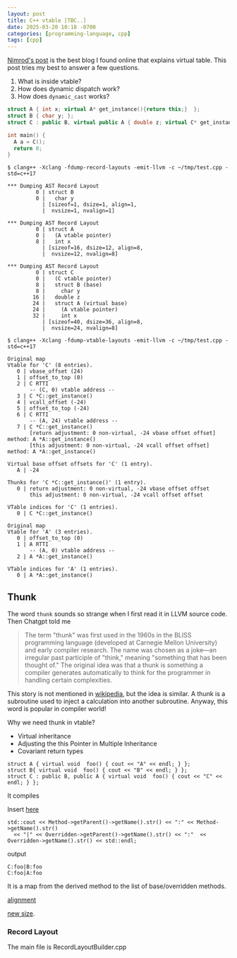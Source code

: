 ```yaml
---
layout: post
title: C++ vtable [TBC..]
date: 2025-03-20 10:18 -0700
categories: [programming-language, cpp]
tags: [cpp]
---
```


[Nimrod's post](https://nimrod.blog/posts/what-does-cpp-object-layout-look-like/)
is the best blog I found online that explains virtual table. This post tries my
best to answer a few questions.

1. What is inside vtable?
2. How does dynamic dispatch work?
3. How does `dynamic_cast` works?

```cpp
struct A { int x; virtual A* get_instance(){return this;}  };
struct B { char y; };
struct C : public B, virtual public A { double z; virtual C* get_instance(){return this;} };

int main() {
  A a = C();
  return 0;
}
```

```
$ clang++ -Xclang -fdump-record-layouts -emit-llvm -c ~/tmp/test.cpp -std=c++17

*** Dumping AST Record Layout
         0 | struct B
         0 |   char y
           | [sizeof=1, dsize=1, align=1,
           |  nvsize=1, nvalign=1]

*** Dumping AST Record Layout
         0 | struct A
         0 |   (A vtable pointer)
         8 |   int x
           | [sizeof=16, dsize=12, align=8,
           |  nvsize=12, nvalign=8]

*** Dumping AST Record Layout
         0 | struct C
         0 |   (C vtable pointer)
         8 |   struct B (base)
         8 |     char y
        16 |   double z
        24 |   struct A (virtual base)
        24 |     (A vtable pointer)
        32 |     int x
           | [sizeof=40, dsize=36, align=8,
           |  nvsize=24, nvalign=8]

$ clang++ -Xclang -fdump-vtable-layouts -emit-llvm -c ~/tmp/test.cpp -std=c++17

Original map
Vtable for 'C' (8 entries).
   0 | vbase_offset (24)
   1 | offset_to_top (0)
   2 | C RTTI
       -- (C, 0) vtable address --
   3 | C *C::get_instance()
   4 | vcall_offset (-24)
   5 | offset_to_top (-24)
   6 | C RTTI
       -- (A, 24) vtable address --
   7 | C *C::get_instance()
       [return adjustment: 0 non-virtual, -24 vbase offset offset] method: A *A::get_instance()
       [this adjustment: 0 non-virtual, -24 vcall offset offset] method: A *A::get_instance()

Virtual base offset offsets for 'C' (1 entry).
   A | -24

Thunks for 'C *C::get_instance()' (1 entry).
   0 | return adjustment: 0 non-virtual, -24 vbase offset offset
       this adjustment: 0 non-virtual, -24 vcall offset offset

VTable indices for 'C' (1 entries).
   0 | C *C::get_instance()

Original map
Vtable for 'A' (3 entries).
   0 | offset_to_top (0)
   1 | A RTTI
       -- (A, 0) vtable address --
   2 | A *A::get_instance()

VTable indices for 'A' (1 entries).
   0 | A *A::get_instance()
```

## Thunk

The word `thunk` sounds so strange when I first read it in LLVM source code.
Then Chatgpt told me

> The term "thunk" was first used in the 1960s in the BLISS programming
> language (developed at Carnegie Mellon University) and early compiler
> research. The name was chosen as a joke—an irregular past participle of
> "think," meaning "something that has been thought of." The original idea was
> that a thunk is something a compiler generates automatically to think for the
> programmer in handling certain complexities.

This story is not mentioned in
[wikipedia](https://en.wikipedia.org/wiki/Thunk), but the idea is similar. A
thunk is a subroutine used to inject a calculation into another subroutine.
Anyway, this word is popular in compiler world!

Why we need thunk in vtable?

- Virtual inheritance
- Adjusting the this Pointer in Multiple Inheritance
- Covariant return types

```
struct A { virtual void  foo() { cout << "A" << endl; } };
struct B{ virtual void  foo() { cout << "B" << endl; } };
struct C : public B, public A { virtual void  foo() { cout << "C" << endl; } };
```

It compiles

Insert
[here](https://github.com/llvm/llvm-project/blob/f5f5286da3a64608b5874d70b32f955267039e1c/clang/lib/AST/ASTContext.cpp#L1646)

```
std::cout << Method->getParent()->getName().str() << ":" << Method->getName().str()
  << "|" << Overridden->getParent()->getName().str() << ":"  << Overridden->getName().str() << std::endl;
```

output

```
C:foo|B:foo
C:foo|A:foo
```

It is a map from the derived method to the list of base/overridden methods.

[alignment](https://github.com/llvm/llvm-project/blob/f5f5286da3a64608b5874d70b32f955267039e1c/clang/lib/AST/RecordLayoutBuilder.cpp#L1278)

[new size](https://github.com/llvm/llvm-project/blob/f5f5286da3a64608b5874d70b32f955267039e1c/clang/lib/AST/RecordLayoutBuilder.cpp#L1298).

### Record Layout

The main file is RecordLayoutBuilder.cpp
